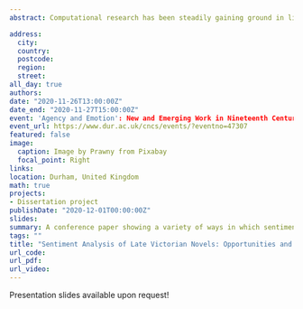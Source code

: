 ```yaml
---
abstract: Computational research has been steadily gaining ground in literary studies and Victorian fiction has been one of its main objects of study. However, this research has mostly sought to empirically corroborate concepts proposed by literary scholars and has been out of sync with theoretical considerations from the field of cultural evolution and the cognitive sciences. This paper aims to show the massive potential of this theoretical framework for guiding empirical research in literary studies, by applying it in a hypothesis-driven sentiment analysis of late Victorian novels. With the help of the "syuzhet" and "sentimentr" packages in the R programming language, this paper analyses the emotional valence and emotional arousal of a sample of 846 late Victorian novels published in the UK, available on Project Gutenberg. The main hypothesis of the paper is informed by the cognitive sciences-novels with a lower emotional valence and higher emotional arousal would be more successful in cultural transmission, which would in turn increase their cultural longevity. The analysis also looks into the relationship between the derived sentiment values, the genre of the novels and the gender of their authors. Finally, the paper deals with the limitations and potential flaws of such analyses and outlines several possible trajectories that future investigations can take.

address:
  city: 
  country: 
  postcode: 
  region: 
  street: 
all_day: true
authors:
date: "2020-11-26T13:00:00Z"
date_end: "2020-11-27T15:00:00Z"
event: 'Agency and Emotion': New and Emerging Work in Nineteenth Century Studies
event_url: https://www.dur.ac.uk/cncs/events/?eventno=47307
featured: false
image:
  caption: Image by Prawny from Pixabay
  focal_point: Right
links:
location: Durham, United Kingdom
math: true
projects:
- Dissertation project
publishDate: "2020-12-01T00:00:00Z"
slides: 
summary: A conference paper showing a variety of ways in which sentiment analysis can enrich the study of emotion in late Victorian fiction. The presentation shows the strengths of empirical, quantitative methods for large scale analyses, but concedes that close reading emotion is better served by a mixed approach.
tags: ""
title: "Sentiment Analysis of Late Victorian Novels: Opportunities and Challenges"
url_code: 
url_pdf: 
url_video: 
---
```

Presentation slides available upon request!